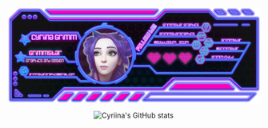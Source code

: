 <div align="center">

![Cy Banner](assets/Cyriina_Banner.png?raw=true "Cy Banner")
  
![Cyriina's GitHub stats](https://github-readme-stats.vercel.app/api?username=grimmstar&count_private=true&show_icons=true&theme=material-palenight)




<!--
**Grimmstar/Grimmstar** is a ✨ _special_ ✨ repository because its `README.md` (this file) appears on your GitHub profile.

Here are some ideas to get you started:

- 🔭 I’m currently working on ...
- 🌱 I’m currently learning ...
- 👯 I’m looking to collaborate on ...
- 🤔 I’m looking for help with ...
- 💬 Ask me about ...
- 📫 How to reach me: ...
- 😄 Pronouns: ...
- ⚡ Fun fact: ...
-->
